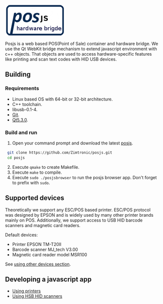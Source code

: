 ![Posjs](docs/images/posjs_logo.png)

Posjs is a web based POS(Point of Sale) container and hardware bridge. We use the Qt WebKit bridge 
mechanism to extend javascript environment with c++ objects. That objects are used 
to access hardware-specific features like printing and scan text codes with HID USB devices.

## Building

### Requirements

* Linux based OS with 64-bit or 32-bit architecture. 
* C++ toolchain.
* libusb-0.1-4.
* [Git](http://git-scm.com/).
* [Qt5.3.0](http://qt-project.org/downloads).

### Build and run

1. Open your command prompt and download the latest [posjs](https://github.com/Zimtronic/posjs).

 ```sh
  git clone https://github.com/Zimtronic/posjs.git
  cd posjs
  ```
  
2. Execute `qmake` to create Makefile. 
3. Execute `make` to compile.
4. Execute `sudo ./posjsbrowser` to run the posjs browser app. Don't forget to prefix with `sudo`. 

## Supported devices

Theoretically we support any ESC/POS based printer. ESC/POS protocol was designed by EPSON 
and is widely used by many other printer brands mainly on POS. Additionally, we support access
to USB HID barcode scanners and magnetic card readers.

Default devices:

* Printer EPSON TM-T20II
* Barcode scanner MJ_tech V3.00
* Magnetic card reader model MSR100 

See [using other devices section](docs/supporteddevices.md).

## Developing a javascript app

* [Using printers](docs/printer.md)
* [Using HSB HID scanners](docs/hid.md)
